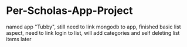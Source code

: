 # Per-Scholas-App-Project
named app "Tubby",
still need to link mongodb to app, finished basic list aspect, need to link login to list, will add categories and self deleting list items later

